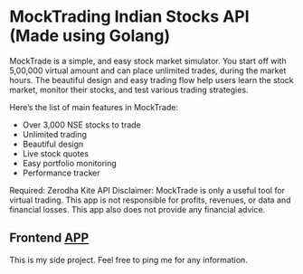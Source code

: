 # MockTrading Indian Stocks API (Made using Golang)

MockTrade is a simple, and easy stock market simulator. You start off with 5,00,000 virtual amount and can place unlimited trades, during the market hours. The beautiful design and easy trading flow help users learn the stock market, monitor their stocks, and test various trading strategies.

Here’s the list of main features in MockTrade:

- Over 3,000 NSE stocks to trade
- Unlimited trading
- Beautiful design
- Live stock quotes
- Easy portfolio monitoring
- Performance tracker

Required: Zerodha Kite API 
Disclaimer: MockTrade is only a useful tool for virtual trading. This app is not responsible for profits, revenues, or data and financial losses. This app also does not provide any financial advice.

## Frontend [APP](https://github.com/sairahul1526/mocktrade)


This is my side project.
Feel free to ping me for any information.
